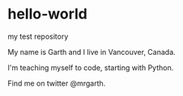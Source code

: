 # hello-world
my test repository

My name is Garth and I live in Vancouver, Canada. 

I'm teaching myself to code, starting with Python.

Find me on twitter @mrgarth.
